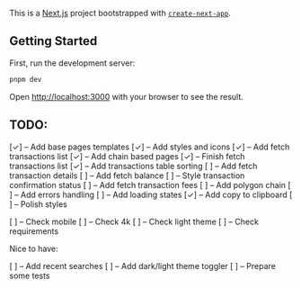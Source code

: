 This is a [Next.js](https://nextjs.org/) project bootstrapped with [`create-next-app`](https://github.com/vercel/next.js/tree/canary/packages/create-next-app).

## Getting Started

First, run the development server:

```bash
pnpm dev
```

Open [http://localhost:3000](http://localhost:3000) with your browser to see the result.

## TODO:

[✓] – Add base pages templates
[✓] – Add styles and icons
[✓] – Add fetch transactions list
[✓] – Add chain based pages
[✓] – Finish fetch transactions list
[✓] – Add transactions table sorting
[ ] – Add fetch transaction details
[ ] – Add fetch balance
[ ] – Style transaction confirmation status
[ ] – Add fetch transaction fees
[ ] – Add polygon chain
[ ] – Add errors handling
[ ] – Add loading states
[✓] – Add copy to clipboard
[ ] – Polish styles

[ ] – Check mobile
[ ] – Check 4k
[ ] – Check light theme
[ ] – Check requirements

Nice to have:

[ ] – Add recent searches
[ ] – Add dark/light theme toggler
[ ] – Prepare some tests
